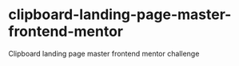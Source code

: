 # clipboard-landing-page-master-frontend-mentor
Clipboard landing page master frontend mentor challenge
